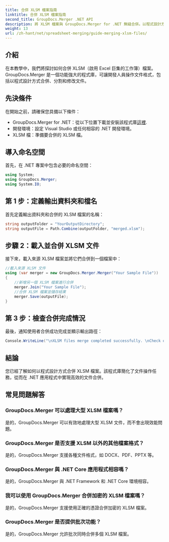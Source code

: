 ```yaml
---
title: 合併 XLSM 檔案指南
linktitle: 合併 XLSM 檔案指南
second_title: GroupDocs.Merger .NET API
description: 將 XLSM 檔案與 GroupDocs.Merger for .NET 無縫合併。以程式設計方式有效率地合併 Excel 工作簿。增強您的文件處理能力。
weight: 13
url: /zh-hant/net/spreadsheet-merging/guide-merging-xlsm-files/
---
```

## 介紹
在本教學中，我們將探討如何合併 XLSM（啟用 Excel 巨集的工作簿）檔案。 GroupDocs.Merger 是一個功能強大的程式庫，可讓開發人員操作文件格式，包括以程式設計方式合併、分割和修改文件。
## 先決條件
在開始之前，請確保您具備以下條件：
-  GroupDocs.Merger for .NET：從以下位置下載並安裝該程式庫[這裡](https://releases.groupdocs.com/merger/net/).
- 開發環境：設定 Visual Studio 或任何相容的 .NET 開發環境。
- XLSM 檔：準備要合併的 XLSM 檔。

## 導入命名空間
首先，在 .NET 專案中包含必要的命名空間：
```csharp
using System; 
using GroupDocs.Merger;
using System.IO;
```
## 第 1 步：定義輸出資料夾和檔名
首先定義輸出資料夾和合併的 XLSM 檔案的名稱：
```csharp
string outputFolder = "YourOutputDirectory";
string outputFile = Path.Combine(outputFolder, "merged.xlsm");
```
## 步驟 2：載入並合併 XLSM 文件
接下來，載入來源 XLSM 檔案並將它們合併到一個檔案中：
```csharp
//載入來源 XLSM 文件
using (var merger = new GroupDocs.Merger.Merger("Your Sample File"))
{
    //新增另一個 XLSM 檔案進行合併
    merger.Join("Your Sample File");
    //合併 XLSM 檔案並儲存結果
    merger.Save(outputFile);
}
```
## 第 3 步：檢查合併完成情況
最後，通知使用者合併成功完成並顯示輸出路徑：
```csharp
Console.WriteLine("\nXLSM files merge completed successfully. \nCheck output in {0}", outputFolder);
```

## 結論
您已經了解如何以程式設計方式合併 XLSM 檔案。該程式庫簡化了文件操作任務，從而在 .NET 應用程式中實現高效的文件合併。

## 常見問題解答
### GroupDocs.Merger 可以處理大型 XLSM 檔案嗎？
是的，GroupDocs.Merger 可以有效地處理大型 XLSM 文件，而不會出現效能問題。
### GroupDocs.Merger 是否支援 XLSM 以外的其他檔案格式？
是的，GroupDocs.Merger 支援各種文件格式，如 DOCX、PDF、PPTX 等。
### GroupDocs.Merger 與 .NET Core 應用程式相容嗎？
是的，GroupDocs.Merger 與 .NET Framework 和 .NET Core 環境相容。
### 我可以使用 GroupDocs.Merger 合併加密的 XLSM 檔案嗎？
是的，GroupDocs.Merger 支援使用正確的憑證合併加密的 XLSM 檔案。
### GroupDocs.Merger 是否提供批次功能？
是的，GroupDocs.Merger 允許批次同時合併多個 XLSM 檔案。